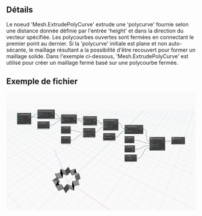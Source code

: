 ## Détails
Le noeud 'Mesh.ExtrudePolyCurve' extrude une 'polycurve' fournie selon une distance donnée définie par l'entrée 'height' et dans la direction du vecteur spécifiée. Les polycourbes ouvertes sont fermées en connectant le premier point au dernier. Si la 'polycurve' initiale est plane et non auto-sécante, le maillage résultant a la possibilité d'être recouvert pour former un maillage solide.
Dans l'exemple ci-dessous, 'Mesh.ExtrudePolyCurve' est utilisé pour créer un maillage fermé basé sur une polycourbe fermée.

## Exemple de fichier

![Example](./Autodesk.DesignScript.Geometry.Mesh.ExtrudePolyCurve_img.jpg)
